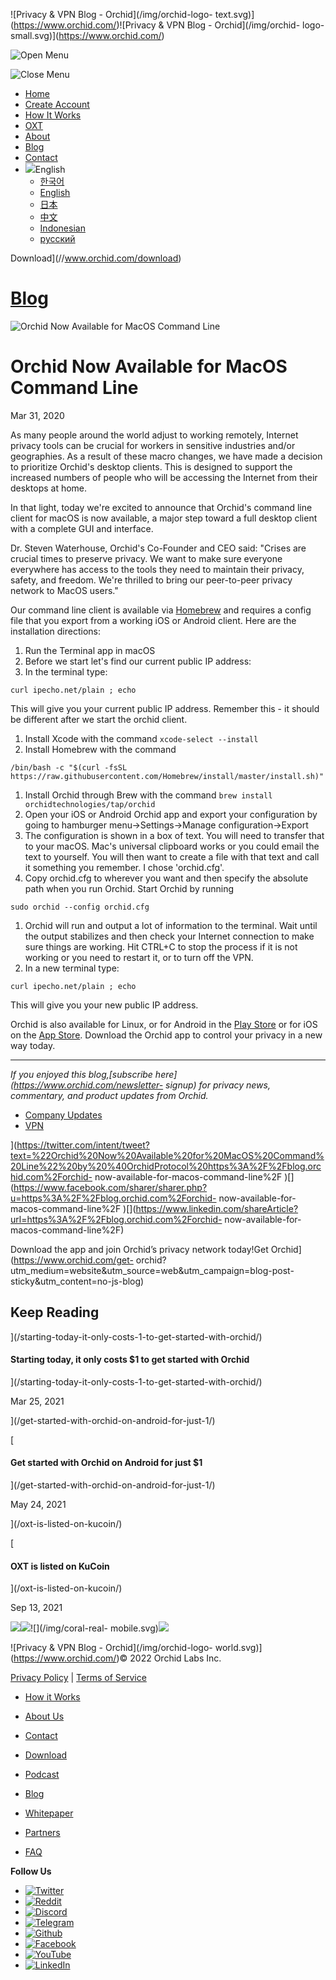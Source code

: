 ![Privacy & VPN Blog - Orchid](/img/orchid-logo-
text.svg)](https://www.orchid.com/)![Privacy & VPN Blog - Orchid](/img/orchid-
logo-small.svg)](https://www.orchid.com/)

![Open Menu](/img/icons/hamburger.svg)

![Close Menu](/img/icons/close.svg)

  * [Home](https://www.orchid.com/)
  * [Create Account](https://www.orchid.com/join)
  * [How It Works](https://www.orchid.com/how-it-works)
  * [OXT](https://www.orchid.com/oxt)
  * [About](https://www.orchid.com/about-us)
  * [Blog](/)
  * [Contact](https://www.orchid.com/contact)
  * ![](/img/globe.svg)English
    * [한국어](//blog.ko.orchid.com/orchid-now-available-for-macos-command-line/)
    * [English](//blog.orchid.com/orchid-now-available-for-macos-command-line/)
    * [日本](//blog.ja.orchid.com/orchid-now-available-for-macos-command-line/)
    * [中文](//blog.zh.orchid.com/orchid-now-available-for-macos-command-line/)
    * [Indonesian](//blog.id.orchid.com/orchid-now-available-for-macos-command-line/)
    * [русский](//blog.ru.orchid.com/orchid-now-available-for-macos-command-line/)

Download](//www.orchid.com/download)

# [Blog](/)

![Orchid Now Available for MacOS Command
Line](/static/8de7293fd95e8ff9bf6bd943777cc990/Orchid_BlogImage_CommandLine.png)

# Orchid Now Available for MacOS Command Line

Mar 31, 2020  
  

As many people around the world adjust to working remotely, Internet privacy
tools can be crucial for workers in sensitive industries and/or geographies.
As a result of these macro changes, we have made a decision to prioritize
Orchid's desktop clients. This is designed to support the increased numbers of
people who will be accessing the Internet from their desktops at home.

In that light, today we're excited to announce that Orchid's command line
client for macOS is now available, a major step toward a full desktop client
with a complete GUI and interface.

Dr. Steven Waterhouse, Orchid's Co-Founder and CEO said: "Crises are crucial
times to preserve privacy. We want to make sure everyone everywhere has access
to the tools they need to maintain their privacy, safety, and freedom. We're
thrilled to bring our peer-to-peer privacy network to MacOS users."

Our command line client is available via [Homebrew](https://brew.sh/) and
requires a config file that you export from a working iOS or Android client.
Here are the installation directions:

  1. Run the Terminal app in macOS
  2. Before we start let's find our current public IP address:
  3. In the terminal type:

    
    
    curl ipecho.net/plain ; echo
    

This will give you your current public IP address. Remember this - it should
be different after we start the orchid client.

  1. Install Xcode with the command `xcode-select --install`
  2. Install Homebrew with the command

    
    
    /bin/bash -c "$(curl -fsSL https://raw.githubusercontent.com/Homebrew/install/master/install.sh)"
    

  1. Install Orchid through Brew with the command `brew install orchidtechnologies/tap/orchid`
  2. Open your iOS or Android Orchid app and export your configuration by going to hamburger menu->Settings->Manage configuration->Export
  3. The configuration is shown in a box of text. You will need to transfer that to your macOS. Mac's universal clipboard works or you could email the text to yourself. You will then want to create a file with that text and call it something you remember. I chose 'orchid.cfg'.
  4. Copy orchid.cfg to wherever you want and then specify the absolute path when you run Orchid. Start Orchid by running

    
    
    sudo orchid --config orchid.cfg
    

  1. Orchid will run and output a lot of information to the terminal. Wait until the output stabilizes and then check your Internet connection to make sure things are working. Hit CTRL+C to stop the process if it is not working or you need to restart it, or to turn off the VPN. 
  2. In a new terminal type:

    
    
    curl ipecho.net/plain ; echo
    

This will give you your new public IP address.

Orchid is also available for Linux, or for Android in the [Play
Store](https://play.google.com/store/apps/details?id=net.orchid.Orchid&hl=en_US)
or for iOS on the [App Store](https://apps.apple.com/us/app/id1474884867).
Download the Orchid app to control your privacy in a new way today.

* * *

 _If you enjoyed this blog,[subscribe here](https://www.orchid.com/newsletter-
signup) for privacy news, commentary, and product updates from Orchid._

  * [Company Updates](/tag/company-updates/)
  * [VPN](/tag/vpn/)

](https://twitter.com/intent/tweet?text=%22Orchid%20Now%20Available%20for%20MacOS%20Command%20Line%22%20by%20%40OrchidProtocol%20https%3A%2F%2Fblog.orchid.com%2Forchid-
now-available-for-macos-command-line%2F
)[](https://www.facebook.com/sharer/sharer.php?u=https%3A%2F%2Fblog.orchid.com%2Forchid-
now-available-for-macos-command-line%2F
)[](https://www.linkedin.com/shareArticle?url=https%3A%2F%2Fblog.orchid.com%2Forchid-
now-available-for-macos-command-line%2F)

Download the app and join Orchid’s privacy network today!Get
Orchid](https://www.orchid.com/get-
orchid?utm_medium=website&utm_source=web&utm_campaign=blog-post-
sticky&utm_content=no-js-blog)

## Keep Reading

](/starting-today-it-only-costs-1-to-get-started-with-orchid/)

#### Starting today, it only costs $1 to get started with Orchid

](/starting-today-it-only-costs-1-to-get-started-with-orchid/)

Mar 25, 2021

](/get-started-with-orchid-on-android-for-just-1/)

[

#### Get started with Orchid on Android for just $1

](/get-started-with-orchid-on-android-for-just-1/)

May 24, 2021

](/oxt-is-listed-on-kucoin/)

[

#### OXT is listed on KuCoin

](/oxt-is-listed-on-kucoin/)

Sep 13, 2021

![](/img/coral-electric.svg)![](/img/coral-real.svg)![](/img/coral-real-
mobile.svg)![](/img/footer-fish.svg)

![Privacy & VPN Blog - Orchid](/img/orchid-logo-
world.svg)](https://www.orchid.com/)© 2022 Orchid Labs Inc.

[Privacy Policy](https://www.orchid.com/privacy-policy) | [Terms of
Service](https://www.orchid.com/service-terms)

  * [How it Works](https://www.orchid.com/how-it-works)
  * [About Us](https://www.orchid.com/about-us)
  * [Contact](https://www.orchid.com/contact)

  * [Download](https://www.orchid.com/download)
  * [Podcast](https://www.orchid.com/podcast)
  * [Blog](/)

  * [Whitepaper](https://www.orchid.com/assets/whitepaper/whitepaper.pdf)
  * [Partners](https://www.orchid.com/partners)
  * [FAQ](https://www.orchid.com/faq)

 **Follow Us**

  * [![Twitter](/img/icons/social-twitter.svg)](https://twitter.com/OrchidProtocol)
  * [![Reddit](/img/icons/reddit.svg)](https://www.reddit.com/r/orchid/)
  * [![Discord](/img/icons/social-discord.svg)](https://discord.gg/GDbxmjxX9F)
  * [![Telegram](/img/icons/social-telegram.svg)](https://www.t.me/OrchidOfficial)
  * [![Github](/img/icons/social-github.svg)](https://github.com/OrchidTechnologies)
  * [![Facebook](/img/icons/social-facebook.svg)](https://www.facebook.com/OrchidProtocol)
  * [![YouTube](/img/icons/social-youtube.svg)](https://www.youtube.com/channel/UCIH_BKBlNemsCzDhPYZBlHw)
  * [![LinkedIn](/img/icons/social-linkedin.svg)](https://www.linkedin.com/company/orchidprotocol)

